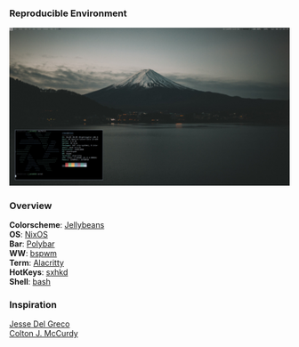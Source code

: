 ### Reproducible Environment

![Screenshot](https://github.com/simojo/env/blob/master/screenshot.png)

### Overview

**Colorscheme**: [Jellybeans](https://github.com/mbadolato/iTerm2-Color-Schemes/blob/master/alacritty/Jellybeans.yml)  
**OS**: [NixOS](https://nixos.org/)  
**Bar**: [Polybar](https://github.com/polybar/polybar)  
**WW**: [bspwm](https://github.com/baskerville/bspwm)  
**Term**: [Alacritty](https://github.com/alacritty/alacritty)  
**HotKeys**: [sxhkd](https://github.com/baskerville/sxhkd)  
**Shell**: [bash](https://www.gnu.org/software/bash/)  

### Inspiration

[Jesse Del Greco](https://github.com/delgrecoj)  
[Colton J. McCurdy](https://github.com/mccurdyc)  
